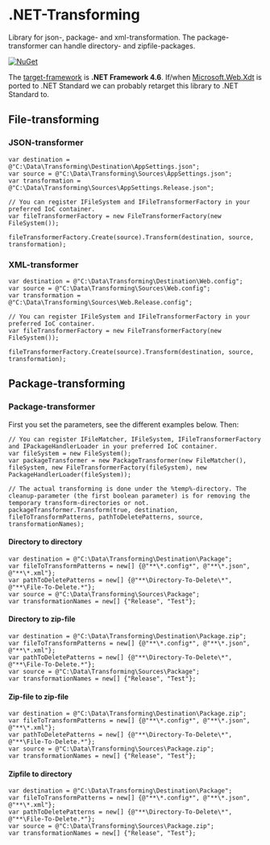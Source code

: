 # .NET-Transforming
Library for json-, package- and xml-transformation. The package-transformer can handle directory- and zipfile-packages.

[![NuGet](https://img.shields.io/nuget/v/RegionOrebroLan.Transforming.svg?label=NuGet)](https://www.nuget.org/packages/RegionOrebroLan.Transforming)

The [target-framework](/Source/Project/Build/Build.props#L19) is **.NET Framework 4.6**. If/when [Microsoft.Web.Xdt](https://www.nuget.org/packages/Microsoft.Web.Xdt/) is ported to .NET Standard we can probably retarget this library to .NET Standard to.

## File-transforming

### JSON-transformer

    var destination = @"C:\Data\Transforming\Destination\AppSettings.json";
	var source = @"C:\Data\Transforming\Sources\AppSettings.json";
	var transformation = @"C:\Data\Transforming\Sources\AppSettings.Release.json";

	// You can register IFileSystem and IFileTransformerFactory in your preferred IoC container.
	var fileTransformerFactory = new FileTransformerFactory(new FileSystem());

	fileTransformerFactory.Create(source).Transform(destination, source, transformation);

### XML-transformer

	var destination = @"C:\Data\Transforming\Destination\Web.config";
	var source = @"C:\Data\Transforming\Sources\Web.config";
	var transformation = @"C:\Data\Transforming\Sources\Web.Release.config";

	// You can register IFileSystem and IFileTransformerFactory in your preferred IoC container.
	var fileTransformerFactory = new FileTransformerFactory(new FileSystem());

	fileTransformerFactory.Create(source).Transform(destination, source, transformation);

## Package-transforming

### Package-transformer

First you set the parameters, see the different examples below. Then:

	// You can register IFileMatcher, IFileSystem, IFileTransformerFactory and IPackageHandlerLoader in your preferred IoC container.
	var fileSystem = new FileSystem();
	var packageTransformer = new PackageTransformer(new FileMatcher(), fileSystem, new FileTransformerFactory(fileSystem), new PackageHandlerLoader(fileSystem));

	// The actual transforming is done under the %temp%-directory. The cleanup-parameter (the first boolean parameter) is for removing the temporary transform-directories or not.
	packageTransformer.Transform(true, destination, fileToTransformPatterns, pathToDeletePatterns, source, transformationNames);

#### Directory to directory

    var destination = @"C:\Data\Transforming\Destination\Package";
    var fileToTransformPatterns = new[] {@"**\*.config*", @"**\*.json", @"**\*.xml"};
    var pathToDeletePatterns = new[] {@"**\Directory-To-Delete\*", @"**\File-To-Delete.*"};
    var source = @"C:\Data\Transforming\Sources\Package";
    var transformationNames = new[] {"Release", "Test"};

#### Directory to zip-file

    var destination = @"C:\Data\Transforming\Destination\Package.zip";
    var fileToTransformPatterns = new[] {@"**\*.config*", @"**\*.json", @"**\*.xml"};
    var pathToDeletePatterns = new[] {@"**\Directory-To-Delete\*", @"**\File-To-Delete.*"};
    var source = @"C:\Data\Transforming\Sources\Package";
    var transformationNames = new[] {"Release", "Test"};

#### Zip-file to zip-file

    var destination = @"C:\Data\Transforming\Destination\Package.zip";
    var fileToTransformPatterns = new[] {@"**\*.config*", @"**\*.json", @"**\*.xml"};
    var pathToDeletePatterns = new[] {@"**\Directory-To-Delete\*", @"**\File-To-Delete.*"};
    var source = @"C:\Data\Transforming\Sources\Package.zip";
    var transformationNames = new[] {"Release", "Test"};

#### Zipfile to directory

    var destination = @"C:\Data\Transforming\Destination\Package";
    var fileToTransformPatterns = new[] {@"**\*.config*", @"**\*.json", @"**\*.xml"};
    var pathToDeletePatterns = new[] {@"**\Directory-To-Delete\*", @"**\File-To-Delete.*"};
    var source = @"C:\Data\Transforming\Sources\Package.zip";
    var transformationNames = new[] {"Release", "Test"};